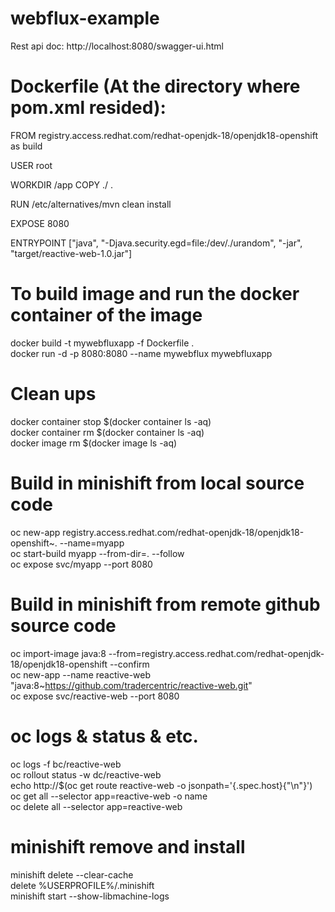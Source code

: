 # webflux-example 

Rest api doc: http://localhost:8080/swagger-ui.html

# Dockerfile (At the directory where pom.xml resided):

FROM registry.access.redhat.com/redhat-openjdk-18/openjdk18-openshift as build

USER root

WORKDIR /app
COPY ./ .

RUN /etc/alternatives/mvn clean install

EXPOSE 8080

ENTRYPOINT ["java", "-Djava.security.egd=file:/dev/./urandom", "-jar", "target/reactive-web-1.0.jar"]

# To build image and run the docker container of the image
docker build -t mywebfluxapp -f Dockerfile . </br>
docker run -d -p 8080:8080 --name mywebflux mywebfluxapp </br>

# Clean ups
docker container stop $(docker container ls -aq) </br>
docker container rm $(docker container ls -aq) </br>
docker image rm $(docker image ls  -aq) </br>

# Build in minishift from local source code
oc new-app registry.access.redhat.com/redhat-openjdk-18/openjdk18-openshift~. --name=myapp </br>
oc start-build myapp --from-dir=. --follow </br>
oc expose svc/myapp --port 8080 </br>

# Build in minishift from remote github source code
oc import-image java:8 --from=registry.access.redhat.com/redhat-openjdk-18/openjdk18-openshift --confirm </br>
oc new-app --name reactive-web "java:8~https://github.com/tradercentric/reactive-web.git" </br>
oc expose svc/reactive-web --port 8080 </br>

# oc logs & status & etc.
oc logs -f bc/reactive-web </br>
oc rollout status -w dc/reactive-web </br>
echo http://$(oc get route reactive-web -o jsonpath='{.spec.host}{"\n"}') </br>
oc get all --selector app=reactive-web -o name </br>
oc delete all --selector app=reactive-web </br>

# minishift remove and install
minishift delete --clear-cache </br>
delete %USERPROFILE%/.minishift </br>
minishift start --show-libmachine-logs </br>
